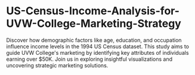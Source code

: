 # US-Census-Income-Analysis-for-UVW-College-Marketing-Strategy
Discover how demographic factors like age, education, and occupation influence income levels in the 1994 US Census dataset. This study aims to guide UVW College's marketing by identifying key attributes of individuals earning over $50K. Join us in exploring insightful visualizations and uncovering strategic marketing solutions.
